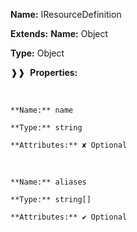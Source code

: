 **Name:** IResourceDefinition

**Extends:** **Name:** Object

**Type:** Object

❱❱&nbsp;&nbsp;**Properties:**

&nbsp;&nbsp;&nbsp;&nbsp;&nbsp;
```
**Name:** name

**Type:** string

**Attributes:** ✘ Optional

```

&nbsp;&nbsp;&nbsp;&nbsp;&nbsp;
```
**Name:** aliases

**Type:** string[]

**Attributes:** ✔ Optional

```

